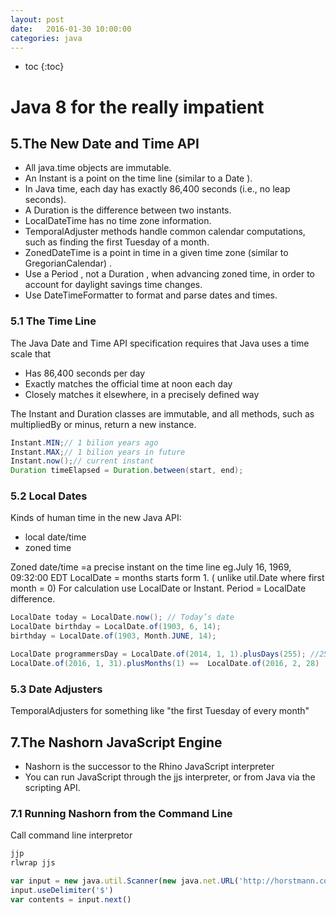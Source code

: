 ```yaml
---
layout: post
date:   2016-01-30 10:00:00
categories: java
---
```

* toc
{:toc}

# Java 8 for the really impatient

## 5.The New Date and Time API

- All java.time objects are immutable.
- An Instant is a point on the time line (similar to a Date ).
- In Java time, each day has exactly 86,400 seconds (i.e., no leap seconds).
- A Duration is the difference between two instants.
- LocalDateTime has no time zone information.
- TemporalAdjuster methods handle common calendar computations, such as finding the first Tuesday of a month.
- ZonedDateTime is a point in time in a given time zone (similar to GregorianCalendar) .
- Use a Period , not a Duration , when advancing zoned time, in order to account for daylight savings time changes.
- Use DateTimeFormatter to format and parse dates and times.

### 5.1 The Time Line

The Java Date and Time API specification requires that Java uses a time scale that
- Has 86,400 seconds per day
- Exactly matches the official time at noon each day
- Closely matches it elsewhere, in a precisely defined way

The Instant and Duration classes are immutable, and all methods, such as multipliedBy or minus, return a new instance.

~~~java
Instant.MIN;// 1 bilion years ago
Instant.MAX;// 1 bilion years in future
Instant.now();// current instant
Duration timeElapsed = Duration.between(start, end);
~~~

### 5.2 Local Dates

Kinds of human time in the new Java API:
- local date/time
- zoned time

Zoned date/time =a precise instant on the time line eg.July 16, 1969, 09:32:00 EDT
LocalDate = months starts form 1. ( unlike util.Date where first month = 0)
For calculation use LocalDate or Instant.
Period = LocalDate difference.

~~~java
LocalDate today = LocalDate.now(); // Today’s date
LocalDate birthday = LocalDate.of(1903, 6, 14);
birthday = LocalDate.of(1903, Month.JUNE, 14);

LocalDate programmersDay = LocalDate.of(2014, 1, 1).plusDays(255); //255 day's of the the year
LocalDate.of(2016, 1, 31).plusMonths(1) ==  LocalDate.of(2016, 2, 28)
~~~

### 5.3 Date Adjusters

TemporalAdjusters for something like "the first Tuesday of every month"


## 7.The Nashorn JavaScript Engine

- Nashorn is the successor to the Rhino JavaScript interpreter
- You can run JavaScript through the jjs interpreter, or from Java via the scripting API.

### 7.1 Running Nashorn from the Command Line

Call command line interpretor

~~~bash
jjp
rlwrap jjs
~~~

~~~js
var input = new java.util.Scanner(new java.net.URL('http://horstmann.com').openStream())
input.useDelimiter('$')
var contents = input.next()
~~~